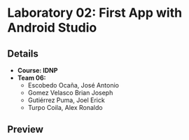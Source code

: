 # Laboratory 02: First App with Android Studio

## Details

- **Course: IDNP**
- **Team 06:**
  - Escobedo Ocaña, José Antonio
  - Gomez Velasco Brian Joseph
  - Gutiérrez Puma, Joel Erick
  - Turpo Coila, Alex Ronaldo

## Preview
